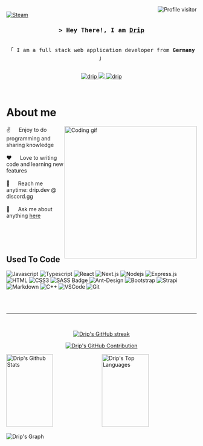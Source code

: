 <!--
<h2 align="center">
  Welcome to my Profile!
  <img src="https://media.giphy.com/media/hvRJCLFzcasrR4ia7z/giphy.gif" width="28">
</h2>
-->

<!--
<p align="center">
  <a href="https://github.com/alsiam"><img src="https://readme-typing-svg.herokuapp.com/?lines=Self%20Taught%20Programmer;Front%20End%20Developer;1.5%2B%20years%20of%20coding%20experience;Always%20learning%20new%20things&center=true&width=380&height=45"></a>
</p>

 -->

<a href="https://komarev.com/ghpvc/?username=dripfsn">
  <img align="right" src="https://komarev.com/ghpvc/?username=dripfsn&label=Visitors&color=0e75b6&style=flat" alt="Profile visitor" />
</a>


[![Steam](https://avatars.akamai.steamstatic.com/0bf54984d721808845e2e1b696da488a919a1d05.jpg)](https://steamcommunity.com/id/perium/)

<!-- Intro  -->
<h3 align="center">
        <samp>&gt; Hey There!, I am
                <b><a target="_blank" href="https://angelcheats.cloud">Drip</a></b>
        </samp>
</h3>


<p align="center"> 
  <samp>
    <br>
    「 I am a full stack web application developer from <b>Germany</b> 」
    <br>
    <br>
  </samp>
</p>

<p align="center">
 <a href="https://angelcheats.cloud" target="blank">
  <img src="https://img.shields.io/badge/Website-DC143C?style=for-the-badge&logo=medium&logoColor=white" alt="drip" />
 </a>
 <a href="https://twitter.com/dripFSN" target="_blank">
  <img src="https://img.shields.io/badge/Twitter-1DA1F2?style=for-the-badge&logo=twitter&logoColor=white" />
 </a>
 <a href="https://instagram.com/furiolk" target="_blank">
  <img src="https://img.shields.io/badge/Instagram-fe4164?style=for-the-badge&logo=instagram&logoColor=white" alt="drip" />
 </a> 
</p>
<br />

<!-- About Section -->
 # About me
 
<p>
 <img align="right" width="350" src="/assets/programmer.gif" alt="Coding gif" />
  
 ✌️ &emsp; Enjoy to do programming and sharing knowledge <br/><br/>
 ❤️ &emsp; Love to writing code and learning new features<br/><br/>
 📧 &emsp; Reach me anytime: drip.dev @ discord.gg<br/><br/>
 💬 &emsp; Ask me about anything [here](https://discord.gg/evFFk7KyHZ)

</p>

<br/>
<br/>
<br/>

## Used To Code

![Javascript](https://img.shields.io/badge/Javascript-F0DB4F?style=for-the-badge&labelColor=black&logo=javascript&logoColor=F0DB4F)
![Typescript](https://img.shields.io/badge/Typescript-007acc?style=for-the-badge&labelColor=black&logo=typescript&logoColor=007acc)
![React](https://img.shields.io/badge/-React-61DBFB?style=for-the-badge&labelColor=black&logo=react&logoColor=61DBFB)
![Next.js](https://img.shields.io/badge/next.js-000000?style=for-the-badge&logo=nextdotjs&logoColor=white)
![Nodejs](https://img.shields.io/badge/Nodejs-3C873A?style=for-the-badge&labelColor=black&logo=node.js&logoColor=3C873A)
![Express.js](https://img.shields.io/badge/Express.js-000000?style=for-the-badge&logo=express&logoColor=white)
![HTML](https://img.shields.io/badge/HTML5-E34F26?style=for-the-badge&logo=html5&logoColor=white)
![CSS3](https://img.shields.io/badge/CSS3-1572B6?style=for-the-badge&logo=css3&logoColor=white)
![SASS Badge](https://img.shields.io/badge/Sass-CC6699?style=for-the-badge&logo=sass&logoColor=white)
![Ant-Design](https://img.shields.io/badge/AntDesign-0170FE?style=for-the-badge&logo=antdesign&logoColor=white)
![Bootstrap](https://img.shields.io/badge/Bootstrap-563D7C?style=for-the-badge&logo=bootstrap&logoColor=white)
![Strapi](https://img.shields.io/badge/strapi-2E7EEA?style=for-the-badge&logo=strapi&logoColor=white)
![Markdown](https://img.shields.io/badge/Markdown-000000?style=for-the-badge&logo=markdown&logoColor=white)
![C++](https://img.shields.io/badge/C++-593D88?style=for-the-badge&logo=redux&logoColor=white)
![VSCode](https://img.shields.io/badge/Visual_Studio-0078d7?style=for-the-badge&logo=visual%20studio&logoColor=white)
![Git](https://img.shields.io/badge/Git-F05032?style=for-the-badge&logo=git&logoColor=white)

<br/>


<br/>
<hr/>
<br/>

<p align="center">
  <a href="https://github.com/dripfsn">
    <img src="https://github-readme-streak-stats.herokuapp.com/?user=dripfsn&theme=radical&border=7F3FBF&background=0D1117" alt="Drip's GitHub streak"/>
  </a>
</p>

<p align="center">
  <a href="https://github.com/dripfsn">
    <img src="https://github-profile-summary-cards.vercel.app/api/cards/profile-details?username=dripfsn&theme=radical" alt="Drip's GitHub Contribution"/>
  </a>
</p>

<a> 
    <a href="https://github.com/dripfsn"><img alt="Drip's Github Stats" src="https://denvercoder1-github-readme-stats.vercel.app/api?username=dripfsn&show_icons=true&count_private=true&theme=react&border_color=7F3FBF&bg_color=0D1117&title_color=F85D7F&icon_color=F8D866" height="192px" width="49.5%"/></a>
  <a href="https://github.com/dripfsn"><img alt="Drip's Top Languages" src="https://denvercoder1-github-readme-stats.vercel.app/api/top-langs/?username=dripfsn&langs_count=8&layout=compact&theme=react&border_color=7F3FBF&bg_color=0D1117&title_color=F85D7F&icon_color=F8D866" height="192px" width="49.5%"/></a>
  <br/>
</a>


![Drip's Graph](https://github-readme-activity-graph.vercel.app/graph?username=alsiam&custom_title=Al%20Siam's%20GitHub%20Activity%20Graph&bg_color=0D1117&color=7F3FBF&line=7F3FBF&point=7F3FBF&area_color=FFFFFF&title_color=FFFFFF&area=true)
